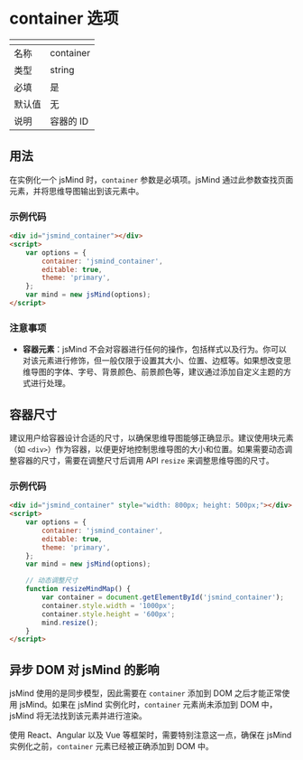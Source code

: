 # container 选项

| <!-- -->  | <!-- --> |
| --- | --- |
| 名称 | container |
| 类型 | string |
| 必填 | 是 |
| 默认值 | 无 |
| 说明 | 容器的 ID |


## 用法

在实例化一个 jsMind 时，`container` 参数是必填项。jsMind 通过此参数查找页面元素，并将思维导图输出到该元素中。

### 示例代码

```html
<div id="jsmind_container"></div>
<script>
    var options = {
        container: 'jsmind_container',
        editable: true,
        theme: 'primary',
    };
    var mind = new jsMind(options);
</script>
```

### 注意事项

- **容器元素**：jsMind 不会对容器进行任何的操作，包括样式以及行为。你可以对该元素进行修饰，但一般仅限于设置其大小、位置、边框等。如果想改变思维导图的字体、字号、背景颜色、前景颜色等，建议通过添加自定义主题的方式进行处理。

## 容器尺寸

建议用户给容器设计合适的尺寸，以确保思维导图能够正确显示。建议使用块元素（如 `<div>`）作为容器，以便更好地控制思维导图的大小和位置。如果需要动态调整容器的尺寸，需要在调整尺寸后调用 API `resize` 来调整思维导图的尺寸。

### 示例代码

```html
<div id="jsmind_container" style="width: 800px; height: 500px;"></div>
<script>
    var options = {
        container: 'jsmind_container',
        editable: true,
        theme: 'primary',
    };
    var mind = new jsMind(options);

    // 动态调整尺寸
    function resizeMindMap() {
        var container = document.getElementById('jsmind_container');
        container.style.width = '1000px';
        container.style.height = '600px';
        mind.resize();
    }
</script>
```

## 异步 DOM 对 jsMind 的影响

jsMind 使用的是同步模型，因此需要在 `container` 添加到 DOM 之后才能正常使用 jsMind。如果在 jsMind 实例化时，`container` 元素尚未添加到 DOM 中，jsMind 将无法找到该元素并进行渲染。

使用 React、Angular 以及 Vue 等框架时，需要特别注意这一点，确保在 jsMind 实例化之前，`container` 元素已经被正确添加到 DOM 中。